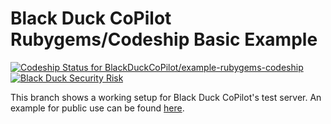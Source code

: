 # Black Duck CoPilot Rubygems/Codeship Basic Example

[ ![Codeship Status for BlackDuckCoPilot/example-rubygems-codeship](https://app.codeship.com/projects/fc4ad9e0-6a3b-0135-a063-1e4131c2c299/status?branch=master)](https://app.codeship.com/projects/241867) [![Black Duck Security Risk](https://copilot-valid.blackducksoftware.com/github/groups/BlackDuckCoPilot/locations/example-rubygems-codeship-basic/public/results/branches/test/badge-risk.svg)](https://copilot-valid.blackducksoftware.com/github/groups/BlackDuckCoPilot/locations/example-rubygems-codeship-basic/public/results/branches/test)

This branch shows a working setup for Black Duck CoPilot's test server.
An example for public use can be found [here](https://github.com/BlackDuckCoPilot/example-rubygems-codeship-basic).
